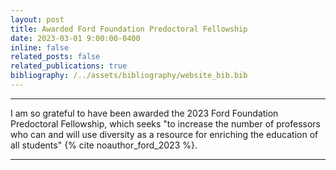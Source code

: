 ```yaml
---
layout: post
title: Awarded Ford Foundation Predoctoral Fellowship
date: 2023-03-01 9:00:00-0400
inline: false
related_posts: false
related_publications: true
bibliography: /../assets/bibliography/website_bib.bib
---
```


---

I am so grateful to have been awarded the 2023 Ford Foundation Predoctoral Fellowship, which seeks "to increase the number of professors who can and will use diversity as a resource for enriching the education of all students" {% cite noauthor_ford_2023 %}.

---
